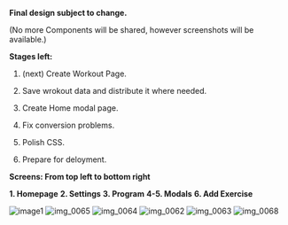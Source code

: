**Final design subject to change.**

(No more Components will be shared, however screenshots will be available.)

**Stages left:**

1. (next) Create Workout Page.

2. Save wrokout data and distribute it where needed.

3. Create Home modal page.

4. Fix conversion problems.

5. Polish CSS.

6. Prepare for deloyment.

**Screens: From top left to bottom right**

**1. Homepage**
**2. Settings**
**3. Program**
**4-5. Modals**
**6. Add Exercise**

![image1](https://user-images.githubusercontent.com/12276056/45793925-2c3fdd80-bc62-11e8-9313-bc4952c7b24e.png)
![img_0065](https://user-images.githubusercontent.com/12276056/46271589-3fcd2d00-c51b-11e8-9a82-b1cda4b170e8.PNG)
![img_0064](https://user-images.githubusercontent.com/12276056/46271586-3fcd2d00-c51b-11e8-98ad-92fb54a0904a.PNG)
![img_0062](https://user-images.githubusercontent.com/12276056/46271587-3fcd2d00-c51b-11e8-8acd-5a641c10fecc.PNG)
![img_0063](https://user-images.githubusercontent.com/12276056/46271588-3fcd2d00-c51b-11e8-85fd-604192875986.PNG)
![img_0068](https://user-images.githubusercontent.com/12276056/46568600-b1d7b480-c915-11e8-9d92-8c6013e65a89.PNG)
